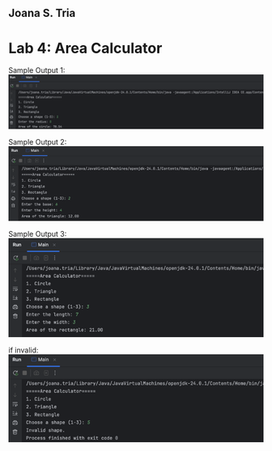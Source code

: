 ## Joana S. Tria
# Lab 4: Area Calculator


Sample Output 1:
![img.png](img.png)

Sample Output 2:
![img_1.png](img_1.png)

Sample Output 3:
![img_2.png](img_2.png)

if invalid:
![img_3.png](img_3.png)
